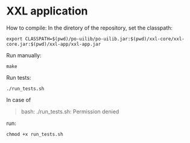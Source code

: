 # XXL application

How to compile:
In the diretory of the repository, set the classpath:
```
export CLASSPATH=$(pwd)/po-uilib/po-uilib.jar:$(pwd)/xxl-core/xxl-core.jar:$(pwd)/xxl-app/xxl-app.jar
```
Run manually:
```
make
```
Run tests:
```
./run_tests.sh
```
In case of
> bash: ./run_tests.sh: Permission denied
> 
run:
```
chmod +x run_tests.sh
```

